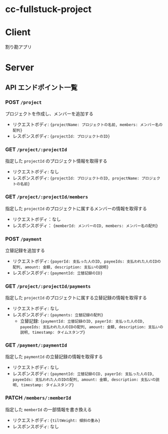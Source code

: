 # cc-fullstuck-project

# Client

割り勘アプリ

# Server

## API エンドポイント一覧

### POST `/project`

プロジェクトを作成し、メンバーを追加する

- リクエストボディ: `{projectName: プロジェクトの名前, members: メンバー名の配列}`
- レスポンスボディ: `{projectId: プロジェクトのID}`

### GET `/project/:projectId`

指定した `projectId` のプロジェクト情報を取得する

- リクエストボディ: なし
- レスポンスボディ: `{projectId: プロジェクトのID, projectName: プロジェクトの名前}`

### GET `/project/:projectId/members`

指定した `projectId` のプロジェクトに属するメンバーの情報を取得する

- リクエストボディ：なし
- レスポンスボディ： `{memberId: メンバーのID, members: メンバー名の配列}`

### POST `/payment`

立替記録を追加する

- リクエストボディ: `{payerId: 支払った人のID, payeeIds: 支払われた人のIDの配列, amount: 金額, description: 支払いの説明}`
- レスポンスボディ: `{paymentId: 立替記録のID}`

### GET `/project/:projectId/payments`

指定した `projectId` のプロジェクトに属する立替記録の情報を取得する

- リクエストボディ: なし
- レスポンスボディ: `{payments: 立替記録の配列}`
  - 立替記録: `{paymentId: 立替記録のID, payerId: 支払った人のID, payeeIds: 支払われた人のIDの配列, amount: 金額, description: 支払いの説明, timestamp: タイムスタンプ}`

### GET `/payment/:paymentId`

指定した `paymentId` の立替記録の情報を取得する

- リクエストボディ: なし
- レスポンスボディ: `{paymentId: 立替記録のID, payerId: 支払った人のID, payeeIds: 支払われた人のIDの配列, amount: 金額, description: 支払いの説明, timestamp: タイムスタンプ}`

### PATCH `/members/:memberId`

指定した `memberId` の一部情報を書き換える

- リクエストボディ: `{tiltWeight: 傾斜の重み}`
- レスポンスボディ: なし
